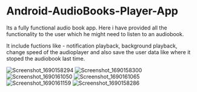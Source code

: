 # Android-AudioBooks-Player-App

Its a fully functional audio book app.
Here i have provided all the functionality to the user which he might need to listen to an audiobook.

It include fuctions like - notification playback, background playback, change speed of the audioplayer and also save the user data like where it stoped the audiobook last time.

![Screenshot_1690158294](https://github.com/vanshajbhati/Android-AudioBooks-Player-App/assets/75431829/c389c0c9-ca4f-4932-b41c-624a033f2e42)
![Screenshot_1690158300](https://github.com/vanshajbhati/Android-AudioBooks-Player-App/assets/75431829/4192063a-2821-4716-9111-5590e6c9db1d)
![Screenshot_1690161050](https://github.com/vanshajbhati/Android-AudioBooks-Player-App/assets/75431829/211bd568-a47d-4058-8bcc-a3cd1adb711b)
![Screenshot_1690161065](https://github.com/vanshajbhati/Android-AudioBooks-Player-App/assets/75431829/946fe658-7e09-4a86-a1e2-acc89341b0f5)
![Screenshot_1690161159](https://github.com/vanshajbhati/Android-AudioBooks-Player-App/assets/75431829/6efbefd6-2a1f-4bea-8e28-b385cfc497eb)
![Screenshot_1690158286](https://github.com/vanshajbhati/Android-AudioBooks-Player-App/assets/75431829/7d2d512c-3532-4fc4-b4f8-8952a4b2e811)
